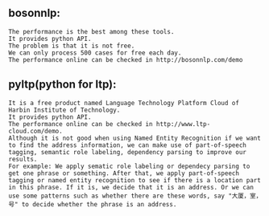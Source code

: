 bosonnlp:
----------
    The performance is the best among these tools. 
    It provides python API. 
    The problem is that it is not free. 
    We can only process 500 cases for free each day. 
    The performance online can be checked in http://bosonnlp.com/demo

pyltp(python for ltp):
--------
    It is a free product named Language Technology Platform Cloud of Harbin Institute of Technology. 
    It provides python API. 
    The performance online can be checked in http://www.ltp-cloud.com/demo. 
    Although it is not good when using Named Entity Recognition if we want to find the address information, we can make use of part-of-speech tagging, semantic role labeling, dependency parsing to improve our results. 
    For example: We apply sematic role labeling or dependecy parsing to get one phrase or something. After that, we apply part-of-speech tagging or named entity recognition to see if there is a location part in this phrase. If it is, we decide that it is an address. Or we can use some patterns such as whether there are these words, say "大厦，室，号" to decide whether the phrase is an address.

